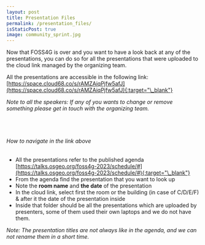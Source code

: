 ```yaml
---
layout: post
title: Presentation Files
permalink: /presentation_files/
isStaticPost: true
image: community_sprint.jpg
---
```


Now that FOSS4G is over and you want to have a look back at any of the presentations, you can do so for all the presentations that were uploaded to the cloud link managed by the organizing team.

All the presentations are accessible in the following link: [https://space.cloud68.co/s/rAMZAiqPjfw5afJ](https://space.cloud68.co/s/rAMZAiqPjfw5afJ){:target="\_blank"}

_Note to all the speakers: If any of you wants to change or remove something please get in touch with the organizing team._

<br><br>

###### How to navigate in the link above

- All the presentations refer to the published agenda [https://talks.osgeo.org/foss4g-2023/schedule/#](https://talks.osgeo.org/foss4g-2023/schedule/#){:target="\_blank"}
- From the agenda find the presentation that you want to look up
- Note the **room name** and **the date** of the presentation
- In the cloud link, select first the room or the building (in case of C/D/E/F) & after it the date of the presentation inside
- Inside that folder should be all the presentations which are uploaded by presenters, some of them used their own laptops and we do not have them.

_Note: The presentation titles are not always like in the agenda, and we can not rename them in a short time._
